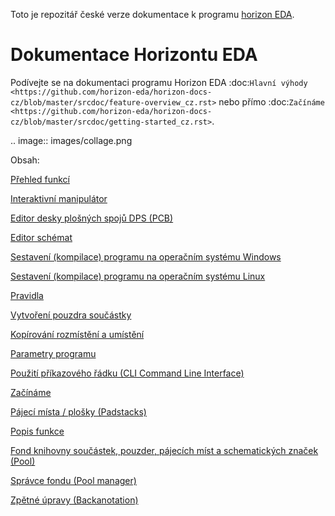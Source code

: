 Toto je repozitář české verze dokumentace k programu [horizon EDA](https://github.com/horizon-eda/horizon).

Dokumentace Horizontu EDA
=========================


Podívejte se na dokumentaci programu Horizon EDA :doc:`Hlavní výhody <https://github.com/horizon-eda/horizon-docs-cz/blob/master/srcdoc/feature-overview_cz.rst>` nebo přímo :doc:`Začínáme <https://github.com/horizon-eda/horizon-docs-cz/blob/master/srcdoc/getting-started_cz.rst>`.

.. image:: images/collage.png


Obsah:

[Přehled funkcí](https://github.com/horizon-eda/horizon-docs-cz/blob/master/srcdoc/feature-overview_cz.rst)

[Interaktivní manipulátor](https://github.com/horizon-eda/horizon-docs-cz/blob/master/srcdoc/imp_cz.rst)

[Editor desky plošných spojů DPS (PCB)](https://github.com/horizon-eda/horizon-docs-cz/blob/master/srcdoc/imp-board_cz.rst)

[Editor schémat](https://github.com/horizon-eda/horizon-docs-cz/blob/master/srcdoc/imp-sch_cz.rst)

[Sestavení (kompilace) programu na operačním systému Windows](https://github.com/horizon-eda/horizon-docs-cz/blob/master/srcdoc/build-win32_cz.rst)

[Sestavení (kompilace) programu na operačním systému Linux](https://github.com/horizon-eda/horizon-docs-cz/blob/master/srcdoc/build-linux_cz.rst)

[Pravidla](https://github.com/horizon-eda/horizon-docs-cz/blob/master/srcdoc/rules_cz.rst)

[Vytvoření pouzdra součástky](https://github.com/horizon-eda/horizon-docs-cz/blob/master/srcdoc/create-package_cz.rst)

[Kopírování rozmístění a umístění](https://github.com/horizon-eda/horizon-docs-cz/blob/master/srcdoc/copy-layout-placement_cz.rst)

[Parametry programu](https://github.com/horizon-eda/horizon-docs-cz/blob/master/srcdoc/parameter-programs_cz.rst)

[Použití příkazového řádku (CLI Command Line Interface)](https://github.com/horizon-eda/horizon-docs-cz/blob/master/srcdoc/cli-usage_cz.rst)

[Začínáme](https://github.com/horizon-eda/horizon-docs-cz/blob/master/srcdoc/getting-started_cz.rst)

[Pájecí místa / plošky (Padstacks)](https://github.com/horizon-eda/horizon-docs-cz/blob/master/srcdoc/padstacks_cz.rst)

[Popis funkce](https://github.com/horizon-eda/horizon-docs-cz/blob/master/srcdoc/theory-of-operation_cz.rst)

[Fond knihovny součástek, pouzder, pájecích míst a schematických značek (Pool)](https://github.com/horizon-eda/horizon-docs-cz/blob/master/srcdoc/pool_cz.rst)

[Správce fondu (Pool manager)](https://github.com/horizon-eda/horizon-docs-cz/blob/master/srcdoc/pool-mgr_cz.rst)

[Zpětné úpravy (Backanotation)](https://github.com/horizon-eda/horizon-docs-cz/blob/master/srcdoc/backannotation_cz.rst)




